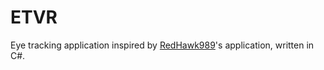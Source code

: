 # ETVR

Eye tracking application inspired by [RedHawk989](https://github.com/RedHawk989/EyeTrackVR)'s application, written in C#.
